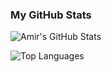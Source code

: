 ### My GitHub Stats

![Amir's GitHub Stats](https://github-readme-stats.vercel.app/api?username=your_username&show_icons=true&theme=dark&count_private=true)

![Top Languages](https://github-readme-stats.vercel.app/api/top-langs/?username=your_username&layout=compact&theme=dark)
